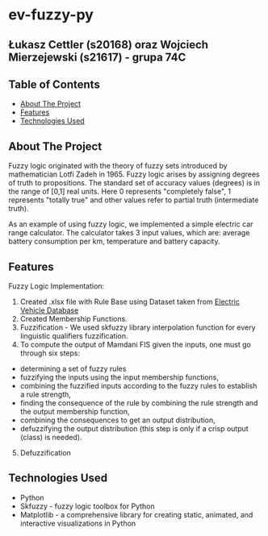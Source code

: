 # ev-fuzzy-py

## Łukasz Cettler (s20168) oraz Wojciech Mierzejewski (s21617) - grupa 74C

<!-- TABLE OF CONTENTS -->
## Table of Contents

* [About The Project](#about-the-project)
* [Features](#features)
* [Technologies Used](#technologies-used)

<!-- ABOUT THE PROJECT -->
## About The Project

Fuzzy logic originated with the theory of fuzzy sets introduced by mathematician Lotfi Zadeh in 1965. Fuzzy logic arises by assigning degrees of truth to propositions. The standard set of accuracy values (degrees) is in the range of [0,1] real units. Here 0 represents "completely false", 1
represents "totally true" and other values refer to partial truth (intermediate truth).

As an example of using fuzzy logic, we implemented a simple electric car range calculator. The calculator takes 3 input values, which are: average battery consumption per km, temperature and battery capacity.


## Features
Fuzzy Logic Implementation:

1. Created .xlsx file with Rule Base using Dataset taken from [Electric Vehicle Database](https://ev-database.org/#sort:path~type~order=.rank~number~desc|range-slider-range:prev~next=0~1200|range-slider-acceleration:prev~next=2~23|range-slider-topspeed:prev~next=110~350|range-slider-battery:prev~next=10~200|range-slider-towweight:prev~next=0~2500|range-slider-fastcharge:prev~next=0~1500|paging:currentPage=0|paging:number=9)
2. Created Membership Functions.
3. Fuzzification - We used skfuzzy library interpolation function for every linguistic qualifiers fuzzification.
4. To compute the output of Mamdani FIS given the inputs, one must go through six steps:
- determining a set of fuzzy rules
- fuzzifying the inputs using the input membership functions,
- combining the fuzzified inputs according to the fuzzy rules to establish a rule strength,
- finding the consequence of the rule by combining the rule strength and the output membership function,
- combining the consequences to get an output distribution,
- defuzzifying the output distribution (this step is only if a crisp output (class) is needed).
5. Defuzzification

## Technologies Used

* Python
* Skfuzzy - fuzzy logic toolbox for Python
* Matplotlib - a comprehensive library for creating static, animated, and interactive visualizations in Python
